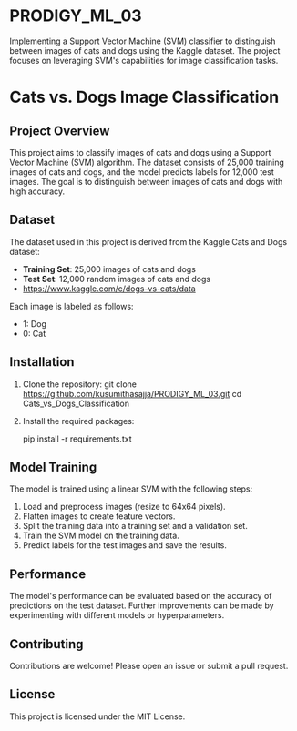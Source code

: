 # PRODIGY_ML_03
Implementing a Support Vector Machine (SVM) classifier to distinguish between images of cats and dogs using the Kaggle dataset. The project focuses on leveraging SVM's capabilities for image classification tasks.
# Cats vs. Dogs Image Classification

## Project Overview
This project aims to classify images of cats and dogs using a Support Vector Machine (SVM) algorithm. The dataset consists of 25,000 training images of cats and dogs, and the model predicts labels for 12,000 test images. The goal is to distinguish between images of cats and dogs with high accuracy.

## Dataset
The dataset used in this project is derived from the Kaggle Cats and Dogs dataset:
- **Training Set**: 25,000 images of cats and dogs
- **Test Set**: 12,000 random images of cats and dogs
- https://www.kaggle.com/c/dogs-vs-cats/data

Each image is labeled as follows:
- 1: Dog
- 0: Cat

## Installation
1. Clone the repository:
   git clone https://github.com/kusumithasajja/PRODIGY_ML_03.git
   cd Cats_vs_Dogs_Classification

2. Install the required packages:

   pip install -r requirements.txt

## Model Training
The model is trained using a linear SVM with the following steps:
1. Load and preprocess images (resize to 64x64 pixels).
2. Flatten images to create feature vectors.
3. Split the training data into a training set and a validation set.
4. Train the SVM model on the training data.
5. Predict labels for the test images and save the results.

## Performance
The model's performance can be evaluated based on the accuracy of predictions on the test dataset. Further improvements can be made by experimenting with different models or hyperparameters.

## Contributing
Contributions are welcome! Please open an issue or submit a pull request.

## License
This project is licensed under the MIT License.

